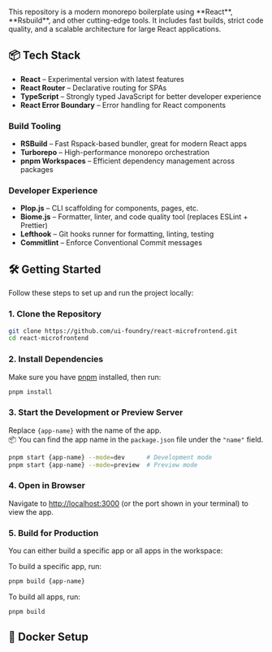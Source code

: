 
<p>This repository is a modern monorepo boilerplate using **React**, **Rsbuild**, and other cutting-edge tools. It includes fast builds, strict code quality, and a scalable architecture for large React applications.</p>

## 📦 Tech Stack
- **React** – Experimental version with latest features
- **React Router** – Declarative routing for SPAs
- **TypeScript** – Strongly typed JavaScript for better developer experience
- **React Error Boundary** – Error handling for React components

### Build Tooling
- **RSBuild** – Fast Rspack-based bundler, great for modern React apps
- **Turborepo** – High-performance monorepo orchestration
- **pnpm Workspaces** – Efficient dependency management across packages

### Developer Experience
- **Plop.js** – CLI scaffolding for components, pages, etc.
- **Biome.js** – Formatter, linter, and code quality tool (replaces ESLint + Prettier)
- **Lefthook** – Git hooks runner for formatting, linting, testing
- **Commitlint** – Enforce Conventional Commit messages

## 🛠️ Getting Started

Follow these steps to set up and run the project locally:

### 1. Clone the Repository

```bash
git clone https://github.com/ui-foundry/react-microfrontend.git
cd react-microfrontend
```

### 2. Install Dependencies

Make sure you have [pnpm](https://pnpm.io/) installed, then run:

```bash
pnpm install
```

### 3. Start the Development or Preview Server

Replace `{app-name}` with the name of the app.  
📦 You can find the app name in the `package.json` file under the `"name"` field.


```bash
pnpm start {app-name} --mode=dev      # Development mode
pnpm start {app-name} --mode=preview  # Preview mode
```

### 4. Open in Browser

Navigate to [http://localhost:3000](http://localhost:3000) (or the port shown in your terminal) to view the app.

### 5. Build for Production

You can either build a specific app or all apps in the workspace:

To build a specific app, run:

```bash
pnpm build {app-name}
```

To build all apps, run:

```bash
pnpm build
```

## 🐳 Docker Setup
